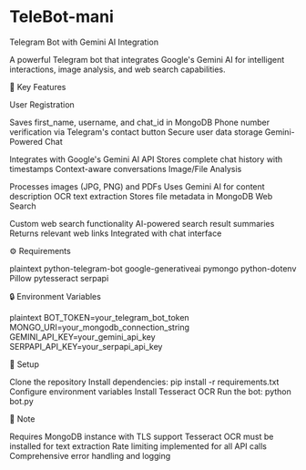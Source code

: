 # TeleBot-mani
Telegram Bot with Gemini AI Integration

A powerful Telegram bot that integrates Google's Gemini AI for intelligent interactions, image analysis, and web search capabilities.


🔑 Key Features

User Registration

Saves first_name, username, and chat_id in MongoDB
Phone number verification via Telegram's contact button
Secure user data storage
Gemini-Powered Chat

Integrates with Google's Gemini AI API
Stores complete chat history with timestamps
Context-aware conversations
Image/File Analysis

Processes images (JPG, PNG) and PDFs
Uses Gemini AI for content description
OCR text extraction
Stores file metadata in MongoDB
Web Search

Custom web search functionality
AI-powered search result summaries
Returns relevant web links
Integrated with chat interface

⚙️ Requirements

plaintext
python-telegram-bot
google-generativeai
pymongo
python-dotenv
Pillow
pytesseract
serpapi

🔒 Environment Variables

plaintext
BOT_TOKEN=your_telegram_bot_token
MONGO_URI=your_mongodb_connection_string
GEMINI_API_KEY=your_gemini_api_key
SERPAPI_API_KEY=your_serpapi_api_key

🚀 Setup

Clone the repository
Install dependencies: pip install -r requirements.txt
Configure environment variables
Install Tesseract OCR
Run the bot: python bot.py

📝 Note

Requires MongoDB instance with TLS support
Tesseract OCR must be installed for text extraction
Rate limiting implemented for all API calls
Comprehensive error handling and logging
